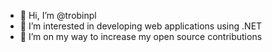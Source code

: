 - 👋 Hi, I’m @trobinpl
- 👀 I’m interested in developing web applications using .NET
- 💞️ I’m on my way to increase my open source contributions
